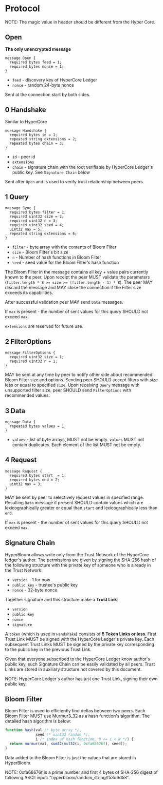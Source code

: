 # Protocol

NOTE: The magic value in header should be different from the Hyper Core.

## Open

**The only unencrypted message**

```
message Open {
  required bytes feed = 1;
  required bytes nonce = 1;
}
```

- `feed` - discovery key of HyperCore Ledger
- `nonce` - random 24-byte nonce

Sent at the connection start by both sides.

## 0 Handshake

Similar to HyperCore

```
message Handshake {
  required bytes id = 1;
  repeated string extensions = 2;
  repeated bytes chain = 3;
}
```

- `id` - peer id
- `extensions`
- `chain` - signature chain with the root verifiable by HyperCore Ledger's
            public key. See `Signature Chain` below

Sent after `Open` and is used to verify trust relationship between
peers.

## 1 Query

```
message Sync {
  required bytes filter = 1;
  required uint32 size = 2;
  required uint32 n = 3;
  required uint32 seed = 4;
  uint32 max = 5;
  repeated string extensions = 6;
}
```

- `filter` - byte array with the contents of Bloom Filter
- `size` - Bloom Filter's bit size
- `n` - Number of hash functions in Bloom Filter
- `seed` - seed value for the Bloom Filter's hash function

The Bloom Filter in the message contains all key + value pairs
currently known to the peer. Upon receipt the peer MUST validate the
parameters (`filter.length * 8 >= size >= (filter.length - 1) * 8`). The peer
MAY discard the message and MAY close the connection if the Filter size exceeds
its capabilities.

After successful validation peer MAY send `Data` messages.

If `max` is present - the number of sent values for this query SHOULD not exceed
`max`.

`extensions` are reserved for future use.

## 2 FilterOptions

```
message FilterOptions {
  required uint32 size = 1;
  required uint32 n = 1;
}
```

MAY be sent at any time by peer to notify other side about recommended Bloom
Filter size and options. Sending peer SHOULD accept filters with size less or
equal to specified `size`. Upon receiving `Query` message with
unsupported filter size, peer SHOULD send `FilterOptions` with recommended
values.

## 3 Data

```
message Data {
  repeated bytes values = 1;
}
```

- `values` - list of byte arrays, MUST not be empty. `values` MUST not contain
   duplicates. Each element of the list MUST not be empty.

## 4 Request

```
message Request {
  required bytes start  = 1;
  required bytes end = 2;
  uint32 max = 3;
}
```

MAY be sent by peer to selectively request values in specified range. Resulting
`Data` message if present SHOULD contain values which are lexicographically
greater or equal than `start` and lexicographically less than `end`.

If `max` is present - the number of sent values for this query SHOULD not exceed
`max`.

## Signature Chain

HyperBloom allows write only from the Trust Network of the HyperCore ledger's
author. The permissions are given by signing the SHA-256 hash of the following
structure with the private key of someone who is already in the Trust Network:

- `version` - 1 for now
- `public key` - trustee's public key
- `nonce` - 32-byte nonce

Together signature and this structure make a **Trust Link**:

- `version`
- `public key`
- `nonce`
- `signature`

A `token` (which is used in `Handshake`) consists of **5 Token Links or less**.
First Trust Link MUST be signed with the HyperCore Ledger's private key. Each
subsequent Trust Links MUST be signed by the private key corresponding to the
public key in the previous Trust Link.

Given that everyone subscribed to the HyperCore Ledger know author's public key,
such Signature Chain can be easily validated by all peers. Trust Links are
stored in auxiliary structure not covered by this document.

NOTE: HyperCore Ledger's author has just one Trust Link, signing their own
public key.

## Bloom Filter

Bloom Filter is used to efficiently find deltas between two peers. Each Bloom
Filter MUST use [Murmur3_32][0] as a hash function's algorithm. The detailed
hash algorithm is below:

```js
function hash(val /* byte array */,
              seed /* uint32 random */,
              i /* index of hash function, 0 <= i < N */) {
  return murmur(val, sum32(mul32(i, 0xfa68676f), seed));
}
```

Data added to the Bloom Filter is just the values that are stored in HyperBloom.

NOTE: 0xfa68676f is a prime number and first 4 bytes of SHA-256 digest of
following ASCII input: "hyperbloom/random_string/f53d6d58".

[0]: https://en.wikipedia.org/wiki/MurmurHash
